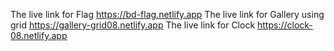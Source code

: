 The live link for Flag https://bd-flag.netlify.app
The live link for Gallery using grid https://gallery-grid08.netlify.app
The live link for Clock https://clock-08.netlify.app
